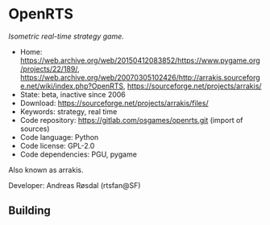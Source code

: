 # OpenRTS

_Isometric real-time strategy game._

- Home: https://web.archive.org/web/20150412083852/https://www.pygame.org/projects/22/189/, https://web.archive.org/web/20070305102426/http://arrakis.sourceforge.net/wiki/index.php?OpenRTS, https://sourceforge.net/projects/arrakis/
- State: beta, inactive since 2006
- Download: https://sourceforge.net/projects/arrakis/files/
- Keywords: strategy, real time
- Code repository: https://gitlab.com/osgames/openrts.git (import of sources)
- Code language: Python
- Code license: GPL-2.0
- Code dependencies: PGU, pygame

Also known as arrakis.

Developer: Andreas Røsdal (rtsfan@SF)

## Building
